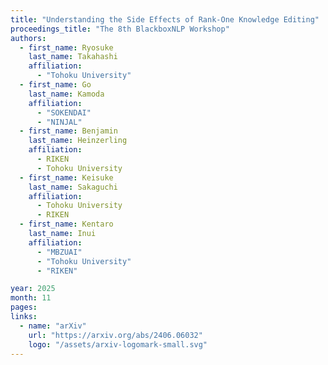 ```yaml
---
title: "Understanding the Side Effects of Rank-One Knowledge Editing"
proceedings_title: "The 8th BlackboxNLP Workshop"
authors:
  - first_name: Ryosuke
    last_name: Takahashi
    affiliation:
      - "Tohoku University"
  - first_name: Go
    last_name: Kamoda
    affiliation:
      - "SOKENDAI"
      - "NINJAL"
  - first_name: Benjamin
    last_name: Heinzerling
    affiliation:
      - RIKEN
      - Tohoku University
  - first_name: Keisuke
    last_name: Sakaguchi
    affiliation:
      - Tohoku University
      - RIKEN
  - first_name: Kentaro
    last_name: Inui
    affiliation:
      - "MBZUAI"
      - "Tohoku University"
      - "RIKEN"

year: 2025
month: 11
pages: 
links:
  - name: "arXiv"
    url: "https://arxiv.org/abs/2406.06032"
    logo: "/assets/arxiv-logomark-small.svg"
---
```

